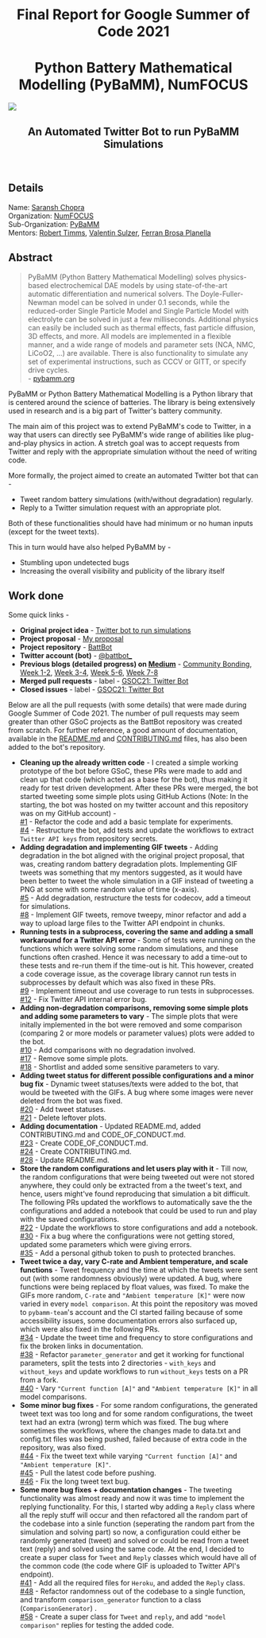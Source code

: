 <h1 align="center">Final Report for Google Summer of Code 2021</h1>
<h1 align="center">Python Battery Mathematical Modelling (PyBaMM), NumFOCUS</h1>
<img align="center" src="https://user-images.githubusercontent.com/74055102/129663465-75fa46b7-b3a8-4be7-bec9-a1c51e5ff70a.png">
</br>
<h2 align="center">An Automated Twitter Bot to run PyBaMM Simulations</h2>
<!-- <img align="center" src="https://user-images.githubusercontent.com/74055102/129664338-49831d30-336d-45db-9c5e-f7abbbb46e15.jpg"> -->
</br>

## Details

Name: [Saransh Chopra](https://www.linkedin.com/in/saransh-chopra-3a6ab11bb/) </br>
Organization: [NumFOCUS](https://numfocus.org/) </br>
Sub-Organization: [PyBaMM](https://www.pybamm.org/) </br>
Mentors: [Robert Timms](https://www.robertwtimms.com/), [Valentin Sulzer](https://sites.google.com/view/valentinsulzer), [Ferran Brosa Planella](https://www.brosaplanella.com/) </br>

## Abstract
 > PyBaMM (Python Battery Mathematical Modelling) solves physics-based electrochemical DAE models by using state-of-the-art automatic differentiation and numerical solvers. The Doyle-Fuller-Newman model can be solved in under 0.1 seconds, while the reduced-order Single Particle Model and Single Particle Model with electrolyte can be solved in just a few milliseconds. Additional physics can easily be included such as thermal effects, fast particle diffusion, 3D effects, and more. All models are implemented in a flexible manner, and a wide range of models and parameter sets (NCA, NMC, LiCoO2, ...) are available. There is also functionality to simulate any set of experimental instructions, such as CCCV or GITT, or specify drive cycles. </br>
\- [pybamm.org](https://pybamm.org)

PyBaMM or Python Battery Mathematical Modelling is a Python library that is centered around the science of batteries. The library is being extensively used in research and is a big part of Twitter's battery community.

The main aim of this project was to extend PyBaMM's code to Twitter, in a way that users can directly see PyBaMM's wide range of abilities like plug-and-play physics in action. A stretch goal was to accept requests from Twitter and reply with the appropriate simulation without the need of writing code.

More formally, the project aimed to create an automated Twitter bot that can -
 - Tweet random battery simulations (with/without degradation) regularly.
 - Reply to a Twitter simulation request with an appropriate plot.

Both of these functionalities should have had minimum or no human inputs (except for the tweet texts).

This in turn would have also helped PyBaMM by -
 - Stumbling upon undetected bugs
 - Increasing the overall visibility and publicity of the library itself

## Work done

Some quick links -

 - **Original project idea** - [Twitter bot to run simulations](https://github.com/pybamm-team/PyBaMM/wiki/GSoC-2021-Projects#twitter-bot-to-run-simulations) </br>
 - **Project proposal** - [My proposal](https://github.com/Saransh-cpp/Saransh-cpp/blob/main/PyBaMM_-_Automated_Twitter_bot_to_run_PyBaMM_Simulations_-_Saransh_Chopra.pdf) </br>
 - **Project repository** - [BattBot](https://github.com/pybamm-team/BattBot) </br>
 - **Twitter account (bot)** - [@battbot_](https://twitter.com/battbot_) </br>
 - **Previous blogs (detailed progress) on [Medium](https://whiteviolin.medium.com/)** - [Community Bonding](https://whiteviolin.medium.com/my-gsoc21-experience-community-bonding-f31ea7bb624c), [Week 1-2](https://whiteviolin.medium.com/gsoc21-week-1-and-2-twitter-api-github-actions-and-sensitive-parameters-9d7e79de183a), [Week 3-4](https://whiteviolin.medium.com/gsoc21-week-3-and-4-getting-the-bot-ready-for-official-deployment-3c56c06844be), [Week 5-6](https://whiteviolin.medium.com/gsoc21-week-5-and-6-battbot-is-live-91831dd2e5a4), [Week 7-8](https://whiteviolin.medium.com/gsoc21-week-7-and-8-setting-up-the-reply-functionality-be5ac6897a9d) </br>
 - **Merged pull requests** - label - [GSOC21: Twitter Bot](https://github.com/pybamm-team/BattBot/pulls?q=is%3Apr+is%3Aclosed+label%3A%22GSOC21%3A+Twitter+Bot%22) </br>
 - **Closed issues** - label - [GSOC21: Twitter Bot](https://github.com/pybamm-team/BattBot/issues?q=is%3Aissue+is%3Aclosed+label%3A%22GSOC21%3A+Twitter+Bot%22) </br>

Below are all the pull requests (with some details) that were made during Google Summer of Code 2021. The number of pull requests may seem greater than other GSoC projects as the BattBot repository was created from scratch. For further reference, a good amount of documentation, available in the [README.md](https://github.com/pybamm-team/BattBot#readme) and [CONTRIBUTING.md](https://github.com/pybamm-team/BattBot/blob/main/CONTRIBUTING.md) files, has also been added to the bot's repository.

 - **Cleaning up the already written code** - I created a simple working prototype of the bot before GSoC, these PRs were made to add and clean up that code (which acted as a base for the bot), thus making it ready for test driven development. After these PRs were merged, the bot started tweeting some simple plots using GitHub Actions (Note: In the starting, the bot was hosted on my twitter account and this repository was on my GitHub account) - </br>
[#1](https://github.com/pybamm-team/BattBot/pull/1) - Refactor the code and add a basic template for experiments. </br>
[#4](https://github.com/pybamm-team/BattBot/pull/4) - Restructure the bot, add tests and update the workflows to extract `Twitter API keys` from repository secrets. </br>
 - **Adding degradation and implementing GIF tweets** - Adding degradation in the bot aligned with the original project proposal, that was, creating random battery degradation plots. Implementing GIF tweets was something that my mentors suggested, as it would have been better to tweet the whole simulation in a GIF instead of tweeting a PNG at some with some random value of time (x-axis). </br>
[#5](https://github.com/pybamm-team/BattBot/pull/5) - Add degradation, restructure the tests for codecov, add a timeout for simulations. </br>
[#8](https://github.com/pybamm-team/BattBot/pull/8) - Implement GIF tweets, remove tweepy, minor refactor and add a way to upload large files to the Twitter API endpoint in chunks. </br>
 - **Running tests in a subprocess, covering the same and adding a small workaround for a Twitter API error** - Some of tests were running on the functions which were solving some random simulations, and these functions often crashed. Hence it was necessary to add a time-out to these tests and re-run them if the time-out is hit. This however, created a code coverage issue, as the coverage library cannot run tests in subprocesses by default which was also fixed in these PRs. </br>
[#9](https://github.com/pybamm-team/BattBot/pull/9) - Implement timeout and use coverage to run tests in subprocesses. </br>
[#12](https://github.com/pybamm-team/BattBot/pull/12) - Fix Twitter API internal error bug. </br>
 - **Adding non-degradation comparisons, removing some simple plots and adding some parameters to vary** - The simple plots that were initally implemented in the bot were removed and some comparison (comparing 2 or more models or parameter values) plots were added to the bot. </br>
[#10](https://github.com/pybamm-team/BattBot/pull/10) - Add comparisons with no degradation involved. </br>
[#17](https://github.com/pybamm-team/BattBot/pull/17) - Remove some simple plots. </br>
[#18](https://github.com/pybamm-team/BattBot/pull/18) - Shortlist and added some sensitive parameters to vary. </br>
 - **Adding tweet status for different possible configurations and a minor bug fix** - Dynamic tweet statuses/texts were added to the bot, that would be tweeted with the GIFs. A bug where some images were never deleted from the bot was fixed.</br>
[#20](https://github.com/pybamm-team/BattBot/pull/20) - Add tweet statuses. </br>
[#21](https://github.com/pybamm-team/BattBot/pull/21) - Delete leftover plots. </br>
 - **Adding documentation** - Updated README.md, added CONTRIBUTING.md and CODE_OF_CONDUCT.md. </br>
[#23](https://github.com/pybamm-team/BattBot/pull/23) - Create CODE_OF_CONDUCT.md. </br>
[#24](https://github.com/pybamm-team/BattBot/pull/24) - Create CONTRIBUTING.md. </br>
[#28](https://github.com/pybamm-team/BattBot/pull/28) - Update README.md. </br>
 - **Store the random configurations and let users play with it** - Till now, the random configurations that were being tweeted out were not stored anywhere, they could only be extracted from a the tweet's text, and hence, users might've found reproducing that simulation a bit difficult. The following PRs updated the workflows to automatically save the the configurations and added a notebook that could be used to run and play with the saved configurations.</br>
[#22](https://github.com/pybamm-team/BattBot/pull/22) - Update the workflows to store configurations and add a notebook. </br>
[#30](https://github.com/pybamm-team/BattBot/pull/30) - Fix a bug where the configurations were not getting stored, updated some parameters which were giving errors. </br>
[#35](https://github.com/pybamm-team/BattBot/pull/28) - Add a personal github token to push to protected branches. </br>
 - **Tweet twice a day, vary C-rate and Ambient temperature, and scale functions** - Tweet frequency and the time at which the tweets were sent out (with some randomness obviously) were updated. A bug, where functions were being replaced by float values, was fixed. To make the GIFs more random, `C-rate` and `"Ambient temperature [K]"` were now varied in every `model comparison`. At this point the repository was moved to `pybamm-team`'s account and the CI started failing because of some accessibility issues, some documentation errors also surfaced up, which were also fixed in the following PRs. </br>
[#34](https://github.com/pybamm-team/BattBot/pull/34) - Update the tweet time and frequency to store configurations and fix the broken links in documentation. </br>
[#38](https://github.com/pybamm-team/BattBot/pull/38) - Refactor `parameter_generator` and get it working for functional parameters, split the tests into 2 directories - `with_keys` and `without_keys` and update workflows to run `without_keys` tests on a PR from a fork. </br>
[#40](https://github.com/pybamm-team/BattBot/pull/40) - Vary `"Current function [A]"` and `"Ambient temperature [K]"` in all model comparisons. </br>
 - **Some minor bug fixes** - For some random configurations, the generated tweet text was too long and for some random configurations, the tweet text had an extra (wrong) term which was fixed. The bug where sometimes the workflows, where the changes made to data.txt and config.txt files was being pushed, failed because of extra code in the repository, was also fixed. </br>
[#44](https://github.com/pybamm-team/BattBot/pull/44) - Fix the tweet text while varying `"Current function [A]"` and `"Ambient temperature [K]"`. </br>
[#45](https://github.com/pybamm-team/BattBot/pull/45) - Pull the latest code before pushing. </br>
[#46](https://github.com/pybamm-team/BattBot/pull/46) - Fix the long tweet text bug. </br>
 - **Some more bug fixes + documentation changes** - The tweeting functionality was almost ready and now it was time to implement the replying functionality. For this, I started wby adding a `Reply` class where all the reply stuff will occur and then refactored all the random part of the codebase into a sinle function (seperating the random part from the simulation and solving part) so now, a configuration could either be randomly generated (tweet) and solved or could be read from a tweet text (reply) and solved using the same code. At the end, I decided to create a super class for `Tweet` and `Reply` classes which would have all of the common code (the code where  GIF is uploaded to Twitter API's endpoint). </br>
[#41](https://github.com/pybamm-team/BattBot/pull/41) - Add all the required files for `Heroku`, and added the `Reply` class. </br>
[#48](https://github.com/pybamm-team/BattBot/pull/48) - Refactor randomness out of the codebase to a single function, and transform `comparison_generator` function to a class (`ComparisonGenerator`) . </br>
[#58](https://github.com/pybamm-team/BattBot/pull/58) - Create a super class for `Tweet` and `reply`, and add `"model comparison"` replies for testing the added code. </br>
